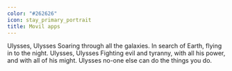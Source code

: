 ```yaml
---
color: "#262626"
icon: stay_primary_portrait
title: Movil apps
---
```


Ulysses, Ulysses Soaring through all the galaxies. In search of Earth, flying in to the night. Ulysses, Ulysses Fighting evil and tyranny, with all his power, and with all of his might. Ulysses no-one else can do the things you do.
